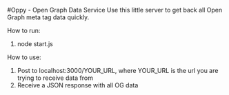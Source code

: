 #Oppy - Open Graph Data Service
Use this little server to get back all Open Graph meta tag data quickly.

How to run:
  1. node start.js

How to use:
  1. Post to localhost:3000/YOUR_URL, where YOUR_URL is the url you are trying to receive data from
  2. Receive a JSON response with all OG data

